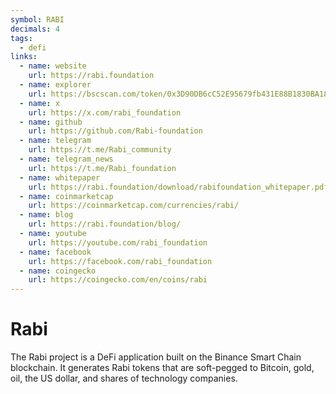```yaml
---
symbol: RABI
decimals: 4
tags:
  - defi
links:
  - name: website
    url: https://rabi.foundation
  - name: explorer
    url: https://bscscan.com/token/0x3D90DB6cC52E95679fb431E88B1830BA18E41889
  - name: x
    url: https://x.com/rabi_foundation
  - name: github
    url: https://github.com/Rabi-foundation
  - name: telegram
    url: https://t.me/Rabi_community
  - name: telegram_news
    url: https://t.me/Rabi_foundation
  - name: whitepaper
    url: https://rabi.foundation/download/rabifoundation_whitepaper.pdf
  - name: coinmarketcap
    url: https://coinmarketcap.com/currencies/rabi/
  - name: blog
    url: https://rabi.foundation/blog/
  - name: youtube
    url: https://youtube.com/rabi_foundation
  - name: facebook
    url: https://facebook.com/rabi_foundation
  - name: coingecko
    url: https://coingecko.com/en/coins/rabi
---
```


# Rabi

The Rabi project is a DeFi application built on the Binance Smart Chain blockchain. It generates Rabi tokens that are soft-pegged to Bitcoin, gold, oil, the US dollar, and shares of technology companies.
